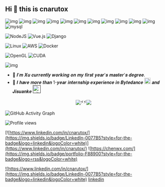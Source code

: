 ## Hi 👋 this is cnarutox

![img](https://img.shields.io/badge/Java-ED8B00?style=for-the-badge&logo=java&logoColor=white)
![img](https://img.shields.io/badge/C-00599C?style=for-the-badge&logo=c&logoColor=white)
![img](https://img.shields.io/badge/C%2B%2B-00599C?style=for-the-badge&logo=c%2B%2B&logoColor=white)
![img](https://img.shields.io/badge/python-3670A0?style=for-the-badge&logo=python&logoColor=ffdd54)
![img](https://img.shields.io/badge/JavaScript-323330?style=for-the-badge&logo=javascript&logoColor=F7DF1E)
![img](https://img.shields.io/badge/HTML5-E34F26?style=for-the-badge&logo=html5&logoColor=white)
![img](https://img.shields.io/badge/CSS3-1572B6?style=for-the-badge&logo=css3&logoColor=white)
![img](https://img.shields.io/badge/C%23-239120?style=for-the-badge&logo=c-sharp&logoColor=white)
![img](https://img.shields.io/badge/PHP-777BB4?style=for-the-badge&logo=php&logoColor=white)
![img](https://img.shields.io/badge/Go-00ADD8?style=for-the-badge&logo=go&logoColor=white)
![img](https://img.shields.io/badge/shell_script-%23121011.svg?style=for-the-badge&logo=gnu-bash&logoColor=white)
![mysql](https://img.shields.io/badge/MySQL-005C84?style=for-the-badge&logo=mysql&logoColor=white)

![NodeJS](https://img.shields.io/badge/node.js-6DA55F?style=for-the-badge&logo=node.js&logoColor=white)
![Vue.js](https://img.shields.io/badge/Vue.js-35495E?style=for-the-badge&logo=vuedotjs&logoColor=4FC08D)
![Django](https://img.shields.io/badge/django-%23092E20.svg?style=for-the-badge&logo=django&logoColor=white)

![Linux](https://img.shields.io/badge/Linux-FCC624?style=for-the-badge&logo=linux&logoColor=black)
![AWS](https://img.shields.io/badge/AWS-%23FF9900.svg?style=for-the-badge&logo=amazon-aws&logoColor=white)
![Docker](https://img.shields.io/badge/docker-%230db7ed.svg?style=for-the-badge&logo=docker&logoColor=white)

![OpenGL](https://img.shields.io/badge/OpenGL-FFFFFF?style=for-the-badge&logo=opengl)
![CUDA](https://img.shields.io/badge/CUDA-76B900?style=for-the-badge&logo=nvidia&logoColor=white)

![img](https://img.shields.io/badge/Algorithm-Data%20Structures-brightgreen)

- 🔭 𝑰’𝒎 𝑿𝒖 𝒄𝒖𝒓𝒓𝒆𝒏𝒕𝒍𝒚 𝒘𝒐𝒓𝒌𝒊𝒏𝒈 𝒐𝒏 𝒎𝒚 𝒇𝒊𝒓𝒔𝒕 𝒚𝒆𝒂𝒓'𝒔 𝒎𝒂𝒔𝒕𝒆𝒓'𝒔 𝒅𝒆𝒈𝒓𝒆𝒆.
- :office: 𝑰 𝒉𝒂𝒗𝒆 𝒎𝒐𝒓𝒆 𝒕𝒉𝒂𝒏 1-𝒚𝒆𝒂𝒓 𝒊𝒏𝒕𝒆𝒓𝒏𝒔𝒉𝒊𝒑 𝒆𝒙𝒑𝒆𝒓𝒊𝒆𝒏𝒄𝒆 𝒊𝒏 𝑩𝒚𝒕𝒆𝒅𝒂𝒏𝒄𝒆 [<img src='https://cdn.worldvectorlogo.com/logos/bytedance-1.svg' alt='github' height='20'>](https://cdn.worldvectorlogo.com/logos/bytedance-1.svg) 𝒂𝒏𝒅 𝑱𝒊𝒔𝒖𝒂𝒏𝒌𝒆 [<img src='https://www.jisuanke.com/v3/favicon.ico' alt='github' height='25'>]()

<div align="center" style="justify-content:center; align-items:center; display:-webkit-flex;"><img src="https://github-readme-stats.vercel.app/api?username=cnarutox&show_icons=true&theme=vue&include_all_commits=true&count_private=true">⚡⚡</img><img src="https://github-readme-stats.vercel.app/api/top-langs/?username=cnarutox&layout=compact&count_private=true"></img>
</div>

<!-- [![Top Langs](https://github-readme-stats.vercel.app/api/top-langs/?username=cnarutox&layout=compact&count_private=true)](https://github.com/anuraghazra/github-readme-stats) -->

<!-- ![Anurag's GitHub stats](https://github-readme-stats.vercel.app/api?username=cnarutox&show_icons=true&theme=vue&include_all_commits=true&count_private=true) -->




<!-- [<img src='https://cdn.jsdelivr.net/npm/simple-icons@3.0.1/icons/github.svg' alt='github' height='40'>](https://github.com/cnarutox)   -->

![GitHub Activity Graph](https://activity-graph.herokuapp.com/graph?username=cnarutox)  

![Profile views](https://gpvc.arturio.dev/cnarutox)  
<!-- ![visitor badge](https://visitor-badge.glitch.me/badge?page_id=cnarutox&left_text=MyPageVisitors) -->


[![https://www.linkedin.com/in/cnarutox/](https://img.shields.io/badge/LinkedIn-0077B5?style=for-the-badge&logo=linkedin&logoColor=white)](https://www.linkedin.com/in/cnarutox/)
![https://chenwx.com/](https://img.shields.io/badge/portfolio-F88900?style=for-the-badge&logo=rss&logoColor=white)

<a href="https://www.linkedin.com/in/cnarutox/" target="_blank">![https://www.linkedin.com/in/cnarutox/](https://img.shields.io/badge/LinkedIn-0077B5?style=for-the-badge&logo=linkedin&logoColor=white)</a>
<a href="https://www.linkedin.com/in/cnarutox/" target="_blank">linkedin</a>


<!--
**cnarutox/cnarutox** is a ✨ _special_ ✨ repository because its `README.md` (this file) appears on your GitHub profile.

Here are some ideas to get you started:


- 🌱 I’m currently learning ...
- 👯 I’m looking to collaborate on ...
- 🤔 I’m looking for help with ...
- 💬 Ask me about ...
- 📫 How to reach me: ...
- 😄 Pronouns: ...
- ⚡ Fun fact: ...
-->
